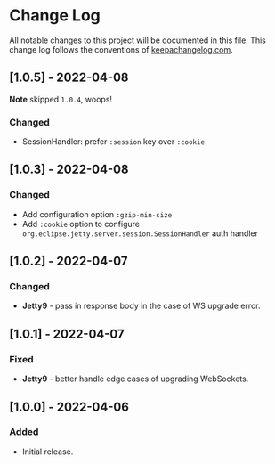 # Change Log
All notable changes to this project will be documented in this file. This change log follows the conventions of [keepachangelog.com](http://keepachangelog.com/).

## [1.0.5] - 2022-04-08
**Note** skipped `1.0.4`, woops!

### Changed
- SessionHandler: prefer `:session` key over `:cookie`

## [1.0.3] - 2022-04-08
### Changed
- Add configuration option `:gzip-min-size`
- Add `:cookie` option to configure `org.eclipse.jetty.server.session.SessionHandler` auth handler

## [1.0.2] - 2022-04-07
### Changed
- **Jetty9** - pass in response body in the case of WS upgrade error.


## [1.0.1] - 2022-04-07
### Fixed
- **Jetty9** - better handle edge cases of upgrading WebSockets.


## [1.0.0] - 2022-04-06
### Added
- Initial release.
